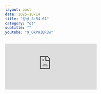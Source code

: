 ```yaml
---
layout: post
date: 2025-10-14
title: "왕상 8:54-61"
category: "qt"
subtitle: ""
youtube: "9_OkPW1BRBw"
---
```


<div class="youtube margin-large">
    <iframe src="https://www.youtube.com/embed/9_OkPW1BRBw" title="YouTube video player" frameborder="0" allow="accelerometer; autoplay; clipboard-write; encrypted-media; gyroscope; picture-in-picture; web-share" allowfullscreen></iframe>
</div>

